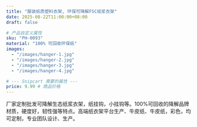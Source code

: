 ```yaml
---
title: "服装纸质塑料衣架, 环保可降解FSC纸浆衣架"
date: 2025-08-22T11:00:00+08:00
draft: false

# 产品自定义属性
sku: "PH-0093"
material: "100% 可回收环保纸"
images:
  - "/images/hanger-1.jpg"
  - "/images/hanger-2.jpg"
  - "/images/hanger-3.jpg"
  - "/images/hanger-4.jpg"

# --- Snipcart 需要的属性 ---
price: 9.99 # 商品价格
---
```


厂家定制批发可降解生态纸浆衣架，纸挂钩，小挂钩等。100%可回收的降解品牌材质，硬度好，韧性强等特点。高端纸衣架平台生产、牛皮纸、牛皮纸，彩色，均可定制，专业团队设计、生产。